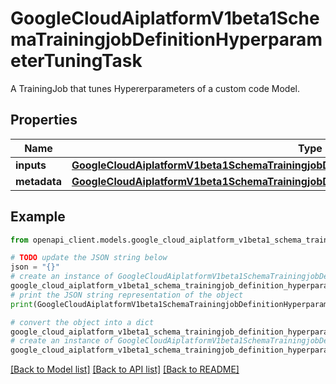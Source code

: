 # GoogleCloudAiplatformV1beta1SchemaTrainingjobDefinitionHyperparameterTuningTask

A TrainingJob that tunes Hypererparameters of a custom code Model.

## Properties

Name | Type | Description | Notes
------------ | ------------- | ------------- | -------------
**inputs** | [**GoogleCloudAiplatformV1beta1SchemaTrainingjobDefinitionHyperparameterTuningJobSpec**](GoogleCloudAiplatformV1beta1SchemaTrainingjobDefinitionHyperparameterTuningJobSpec.md) |  | [optional] 
**metadata** | [**GoogleCloudAiplatformV1beta1SchemaTrainingjobDefinitionHyperparameterTuningJobMetadata**](GoogleCloudAiplatformV1beta1SchemaTrainingjobDefinitionHyperparameterTuningJobMetadata.md) |  | [optional] 

## Example

```python
from openapi_client.models.google_cloud_aiplatform_v1beta1_schema_trainingjob_definition_hyperparameter_tuning_task import GoogleCloudAiplatformV1beta1SchemaTrainingjobDefinitionHyperparameterTuningTask

# TODO update the JSON string below
json = "{}"
# create an instance of GoogleCloudAiplatformV1beta1SchemaTrainingjobDefinitionHyperparameterTuningTask from a JSON string
google_cloud_aiplatform_v1beta1_schema_trainingjob_definition_hyperparameter_tuning_task_instance = GoogleCloudAiplatformV1beta1SchemaTrainingjobDefinitionHyperparameterTuningTask.from_json(json)
# print the JSON string representation of the object
print(GoogleCloudAiplatformV1beta1SchemaTrainingjobDefinitionHyperparameterTuningTask.to_json())

# convert the object into a dict
google_cloud_aiplatform_v1beta1_schema_trainingjob_definition_hyperparameter_tuning_task_dict = google_cloud_aiplatform_v1beta1_schema_trainingjob_definition_hyperparameter_tuning_task_instance.to_dict()
# create an instance of GoogleCloudAiplatformV1beta1SchemaTrainingjobDefinitionHyperparameterTuningTask from a dict
google_cloud_aiplatform_v1beta1_schema_trainingjob_definition_hyperparameter_tuning_task_from_dict = GoogleCloudAiplatformV1beta1SchemaTrainingjobDefinitionHyperparameterTuningTask.from_dict(google_cloud_aiplatform_v1beta1_schema_trainingjob_definition_hyperparameter_tuning_task_dict)
```
[[Back to Model list]](../README.md#documentation-for-models) [[Back to API list]](../README.md#documentation-for-api-endpoints) [[Back to README]](../README.md)


